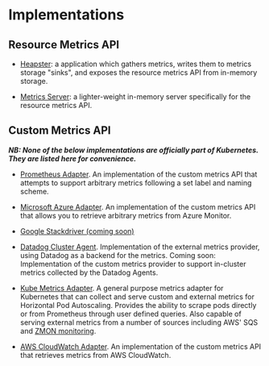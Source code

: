 # Implementations

## Resource Metrics API

- [Heapster](https://github.com/kubernetes/heapster): a application which
  gathers metrics, writes them to metrics storage "sinks", and exposes the
  resource metrics API from in-memory storage.

- [Metrics Server](https://github.com/kubernetes-incubator/metrics-server):
  a lighter-weight in-memory server specifically for the resource metrics
  API.

## Custom Metrics API

***NB: None of the below implementations are officially part of Kubernetes.
They are listed here for convenience.***

- [Prometheus
  Adapter](https://github.com/directxman12/k8s-prometheus-adapter).  An
  implementation of the custom metrics API that attempts to support
  arbitrary metrics following a set label and naming scheme.

- [Microsoft Azure Adapter](https://github.com/Azure/azure-k8s-metrics-adapter). An implementation of the custom metrics API that allows you to retrieve arbitrary metrics from Azure Monitor.

- [Google Stackdriver (coming
  soon)](https://github.com/GoogleCloudPlatform/k8s-stackdriver)

- [Datadog Cluster Agent](https://github.com/DataDog/datadog-agent/blob/c4f38af1897bac294d8fed6285098b14aafa6178/docs/cluster-agent/CUSTOM_METRICS_SERVER.md).
  Implementation of the external metrics provider, using Datadog as a backend for the metrics.
  Coming soon: Implementation of the custom metrics provider to support in-cluster metrics collected by the Datadog Agents.

- [Kube Metrics Adapter](https://github.com/zalando-incubator/kube-metrics-adapter). A general purpose metrics adapter for Kubernetes that can collect and serve custom and external metrics for Horizontal Pod Autoscaling.
  Provides the ability to scrape pods directly or from Prometheus through user defined queries.
  Also capable of serving external metrics from a number of sources including AWS' SQS and [ZMON monitoring](https://github.com/zalando/zmon).

- [AWS CloudWatch Adapter](https://github.com/awslabs/k8s-cloudwatch-adapter). An implementation of the custom metrics API that retrieves metrics from AWS CloudWatch.
